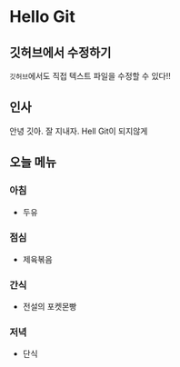 # Hello Git

## 깃허브에서 수정하기
`깃허브`에서도 직접 텍스트 파일을 수정할 수 있다!!

## 인사
안녕 깃아.
잘 지내자.
Hell Git이 되지않게

## 오늘 메뉴
### 아침
- 두유

### 점심
- 제육볶음

### 간식
- 전설의 포켓몬빵

### 저녁
- 단식
